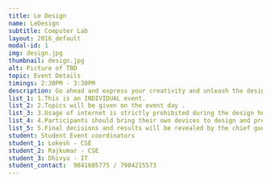 ```yaml
---
title: Le Design
name: LeDesign
subtitle: Computer Lab
layout: 2016_default
modal-id: 1
img: design.jpg
thumbnail: design.jpg
alt: Picture of TBD
topic: Event Details
timings: 2:30PM - 3:30PM
description: Go ahead and express your creativity and unleash the designer within you to create wonderful works on the subject given to you.
list_1: 1.This is an INDIVIDUAL event.
list_2: 2.Topics will be given on the event day .                                                                
list_3: 3.Usage of internet is strictly prohibited during the design hours.                                            
list_4: 4.Participants should bring their own devices to design and present their posters.                           
list_5: 5.Final decisions and results will be revealed by the chief guest.                                                                                                                  
student: Student Event coordinators
student_1: Lokesh - CSE             
student_2: Rajkumar - CSE
student_3: Dhivya - IT          
student_contact:  9841605775 / 7904215573
---
```


